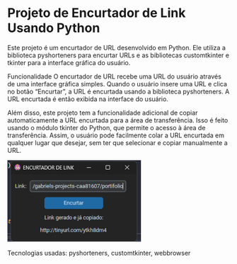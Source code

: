 # Projeto de Encurtador de Link Usando Python

Este projeto é um encurtador de URL desenvolvido em Python. Ele utiliza a biblioteca pyshorteners para encurtar URLs e as bibliotecas customtkinter e tkinter para a interface gráfica do usuário.

Funcionalidade
O encurtador de URL recebe uma URL do usuário através de uma interface gráfica simples. Quando o usuário insere uma URL e clica no botão “Encurtar”, a URL é encurtada usando a biblioteca pyshorteners. A URL encurtada é então exibida na interface do usuário.

Além disso, este projeto tem a funcionalidade adicional de copiar automaticamente a URL encurtada para a área de transferência. Isso é feito usando o módulo tkinter do Python, que permite o acesso à área de transferência. Assim, o usuário pode facilmente colar a URL encurtada em qualquer lugar que desejar, sem ter que selecionar e copiar manualmente a URL.

 <img src="https://github.com/Gabriel-D-EV/encurtador/blob/main/encurtador.png?raw=true" width="60%" height="auto">

 Tecnologias usadas: pyshorteners, customtkinter, webbrowser
